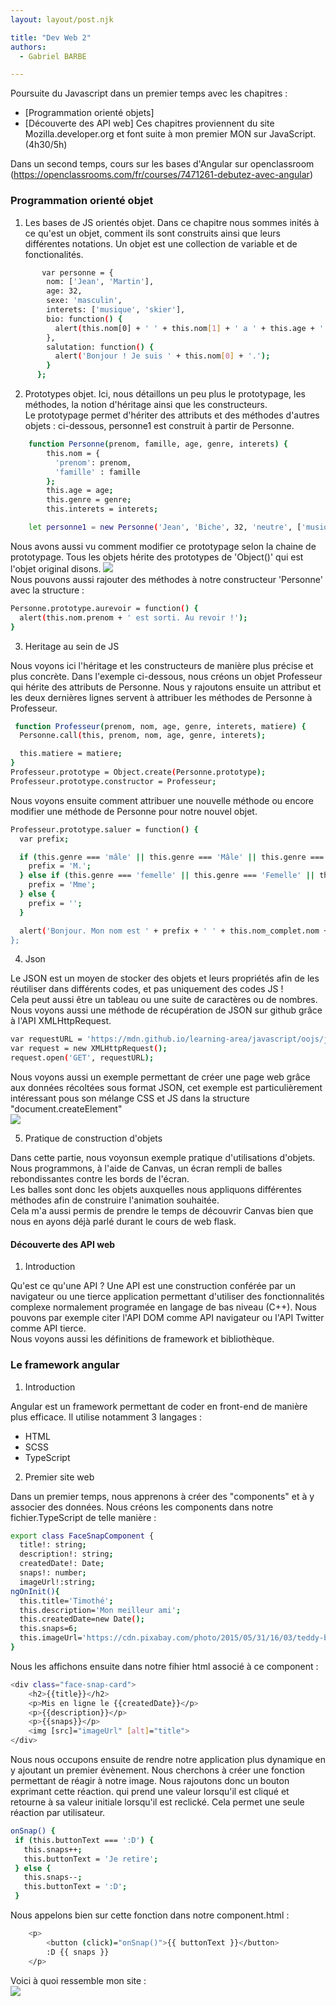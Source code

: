```yaml
---
layout: layout/post.njk

title: "Dev Web 2"
authors:
  - Gabriel BARBE

---
```

<!-- Début résumé -->
<!-- Fin résumé -->
Poursuite du Javascript dans un premier temps avec les chapitres : 
 - [Programmation orienté objets]
 - [Découverte des API web]
 Ces chapitres proviennent du site Mozilla.developer.org et font suite à mon premier MON sur JavaScript. (4h30/5h)

 Dans un second temps, cours sur les bases d'Angular sur openclassroom <br> (https://openclassrooms.com/fr/courses/7471261-debutez-avec-angular) 
 
### Programmation orienté objet 

1. Les bases de JS orientés objet. 
Dans ce chapitre nous sommes inités à ce qu'est un objet, comment ils sont construits ainsi que leurs différentes notations. 
Un objet est une collection de variable et de fonctionalités. 
```bash
       var personne = {
        nom: ['Jean', 'Martin'],
        age: 32,
        sexe: 'masculin',
        interets: ['musique', 'skier'],
        bio: function() {
          alert(this.nom[0] + ' ' + this.nom[1] + ' a ' + this.age + ' ans. Il aime ' + this.interets[0] + ' et ' + this.interets[1] + '.');
        },
        salutation: function() {
          alert('Bonjour ! Je suis ' + this.nom[0] + '.');
        }
      };
```

2. Prototypes objet.
Ici, nous détaillons un peu plus le prototypage, les méthodes, la notion d'héritage ainsi que les constructeurs. <br>
Le prototypage permet d'hériter des attributs et des méthodes d'autres objets : ci-dessous, personne1 est construit à partir de Personne. 
```bash
    function Personne(prenom, famille, age, genre, interets) {
        this.nom = {
          'prenom': prenom,
          'famille' : famille
        };
        this.age = age;
        this.genre = genre;
        this.interets = interets;

    let personne1 = new Personne('Jean', 'Biche', 32, 'neutre', ['musique', 'tricot', 'boxe']); //personne1 hérite des attributs de Personne()
```
Nous avons aussi vu comment modifier ce prototypage selon la chaine de prototypage. Tous les objets hérite des prototypes de 'Object()' qui est l'objet original disons.  <img src="../../Images/Chaine_prototypage.png"/><br>
Nous pouvons aussi rajouter des méthodes à notre constructeur 'Personne' avec la structure : 
```bash
Personne.prototype.aurevoir = function() {
  alert(this.nom.prenom + ' est sorti. Au revoir !');
}
```

3. Heritage au sein de JS

Nous voyons ici l'héritage et les constructeurs de manière plus précise et plus concrète. Dans l'exemple ci-dessous, nous créons un objet Professeur qui hérite des attributs de Personne. Nous y rajoutons ensuite un attribut et les deux dernières lignes servent à attribuer les méthodes de Personne à Professeur. 
```bash
 function Professeur(prenom, nom, age, genre, interets, matiere) {
  Personne.call(this, prenom, nom, age, genre, interets);

  this.matiere = matiere;
}
Professeur.prototype = Object.create(Personne.prototype);
Professeur.prototype.constructor = Professeur;
```
Nous voyons ensuite comment attribuer une nouvelle méthode ou encore modifier une méthode de Personne pour notre nouvel objet. 
```bash
Professeur.prototype.saluer = function() {
  var prefix;

  if (this.genre === 'mâle' || this.genre === 'Mâle' || this.genre === 'm' || this.genre === 'M') {
    prefix = 'M.';
  } else if (this.genre === 'femelle' || this.genre === 'Femelle' || this.genre === 'f' || this.genre === 'F') {
    prefix = 'Mme';
  } else {
    prefix = '';
  }

  alert('Bonjour. Mon nom est ' + prefix + ' ' + this.nom_complet.nom + ', et j\'enseigne ' + this.matiere + '.');
};
```
4. Json

Le JSON est un moyen de stocker des objets et leurs propriétés afin de les réutiliser dans différents codes, et pas uniquement des codes JS !<br>
Cela peut aussi être un tableau ou une suite de caractères ou de nombres. 
Nous voyons aussi une méthode de récupération de JSON sur github grâce à l'API XMLHttpRequest.
```bash
var requestURL = 'https://mdn.github.io/learning-area/javascript/oojs/json/superheroes.json';
var request = new XMLHttpRequest();
request.open('GET', requestURL);
```
Nous voyons aussi un exemple permettant de créer une page web grâce aux données récoltées sous format JSON, cet exemple est particulièrement intéressant pous son mélange CSS et JS dans la structure "document.createElement"<br> 
<img src="../../Images/json-superheroes.png"/>

5. Pratique de construction d'objets

Dans cette partie, nous voyonsun exemple pratique d'utilisations d'objets. Nous programmons, à l'aide de Canvas, un écran rempli de balles rebondissantes contre les bords de l'écran. <br>
Les balles sont donc les objets auxquelles nous appliquons différentes méthodes afin de construire l'animation souhaitée. <br>
Cela m'a aussi permis de prendre le temps de découvrir Canvas bien que nous en ayons déjà parlé durant le cours de web flask. 

#### Découverte des API web

1. Introduction 

Qu'est ce qu'une API ? Une API est une construction conférée par un navigateur ou une tierce application permettant d'utiliser des fonctionnalités complexe normalement programée en langage de bas niveau (C++). Nous pouvons par exemple citer l'API DOM comme API navigateur ou l'API Twitter comme API tierce.<br>
Nous voyons aussi les définitions de framework et bibliothèque. 

### Le framework angular 

1. Introduction 

Angular est un framework permettant de coder en front-end de manière plus efficace. Il utilise notamment 3 langages : 
- HTML 
- SCSS 
- TypeScript

2. Premier site web

Dans un premier temps, nous apprenons à créer des "components" et à y associer des données. Nous créons les components dans notre fichier.TypeScript de telle manière :
```bash
export class FaceSnapComponent {
  title!: string; 
  description!: string;
  createdDate!: Date;
  snaps!: number;
  imageUrl!:string;
ngOnInit(){
  this.title='Timothé';
  this.description='Mon meilleur ami';
  this.createdDate=new Date();
  this.snaps=6;
  this.imageUrl='https://cdn.pixabay.com/photo/2015/05/31/16/03/teddy-bear-792273_1280.jpg';
}
```
Nous les affichons ensuite dans notre fihier html associé à ce component : 
```bash
<div class="face-snap-card">
    <h2>{{title}}</h2>
    <p>Mis en ligne le {{createdDate}}</p>
    <p>{{description}}</p>
    <p>{{snaps}}</p>
    <img [src]="imageUrl" [alt]="title">
</div>
```
Nous nous occupons ensuite de rendre notre application plus dynamique en y ajoutant un premier évènement. Nous cherchons à créer une fonction permettant de réagir à notre image. Nous rajoutons donc un bouton exprimant cette réaction. qui prend une valeur lorsqu'il est cliqué et retourne à sa valeur initiale lorsqu'il est reclické. Cela permet une seule réaction par utilisateur. 
 ```bash
 onSnap() {
  if (this.buttonText === ':D') {
    this.snaps++;
    this.buttonText = 'Je retire';
  } else {
    this.snaps--;
    this.buttonText = ':D';
  }
 ```
 Nous appelons bien sur cette fonction dans notre component.html : 
```bash
    <p>
        <button (click)="onSnap()">{{ buttonText }}</button>
        :D {{ snaps }}
    </p>
 ```
 Voici à quoi ressemble mon site : <br>
 <img src="../../Images/Premier_site.png"/>
 
